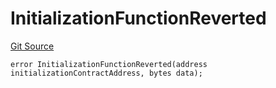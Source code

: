 # InitializationFunctionReverted
[Git Source](https://github.com/thrackle-io/aquifi-rules-v1/blob/9a96151c4e4157dea6fb1f2313711b4be2ae0f47/src/client/token/handler/diamond/HandlerDiamondLib.sol)


```solidity
error InitializationFunctionReverted(address initializationContractAddress, bytes data);
```

